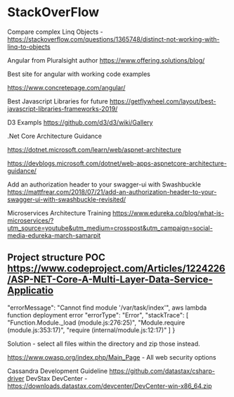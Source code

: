 # StackOverFlow

Compare complex Linq Objects -
https://stackoverflow.com/questions/1365748/distinct-not-working-with-linq-to-objects 

Angular from Pluralsight author
https://www.offering.solutions/blog/

Best site for angular with working code examples

https://www.concretepage.com/angular/

Best Javascript Libraries for future
https://getflywheel.com/layout/best-javascript-libraries-frameworks-2019/

D3 Exampls
https://github.com/d3/d3/wiki/Gallery

.Net Core Architecture Guidance

https://dotnet.microsoft.com/learn/web/aspnet-architecture

https://devblogs.microsoft.com/dotnet/web-apps-aspnetcore-architecture-guidance/

Add an authorization header to your swagger-ui with Swashbuckle
https://mattfrear.com/2018/07/21/add-an-authorization-header-to-your-swagger-ui-with-swashbuckle-revisited/

Microservices Architecture Training
https://www.edureka.co/blog/what-is-microservices/?utm_source=youtube&utm_medium=crosspost&utm_campaign=social-media-edureka-march-samarpit

Project structure POC
https://www.codeproject.com/Articles/1224226/ASP-NET-Core-A-Multi-Layer-Data-Service-Applicatio
--------------------------------------------------------
  "errorMessage": "Cannot find module '/var/task/index'", aws lambda function deployment error
  "errorType": "Error",
  "stackTrace": [
    "Function.Module._load (module.js:276:25)",
    "Module.require (module.js:353:17)",
    "require (internal/module.js:12:17)"
  ]
}

Solution - select all files within the directory and zip those instead. 

https://www.owasp.org/index.php/Main_Page - All web security options


Cassandra Development  Guideline https://github.com/datastax/csharp-driver
DevStax DevCenter - https://downloads.datastax.com/devcenter/DevCenter-win-x86_64.zip


